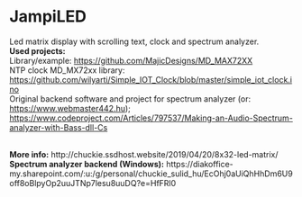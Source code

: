 # JampiLED
Led matrix display with scrolling text, clock and spectrum analyzer.<br>
<strong>Used projects:</strong><br>
  Library/example: https://github.com/MajicDesigns/MD_MAX72XX <br>
  NTP clock MD_MX72xx library: https://github.com/wilyarti/Simple_IOT_Clock/blob/master/simple_iot_clock.ino <br>
  Original backend software and project for spectrum analyzer (or: https://www.webmaster442.hu); https://www.codeproject.com/Articles/797537/Making-an-Audio-Spectrum-analyzer-with-Bass-dll-Cs <br>
    
<br>   
<strong>More info:</strong> http://chuckie.ssdhost.website/2019/04/20/8x32-led-matrix/<br>
<strong>Spectrum analyzer backend (Windows):</strong> https://diakoffice-my.sharepoint.com/:u:/g/personal/chuckie_sulid_hu/EcOhj0aUiQhHhDm6U9off8oBlpyOp2uuJTNp7lesu8uuDQ?e=HfFRl0
